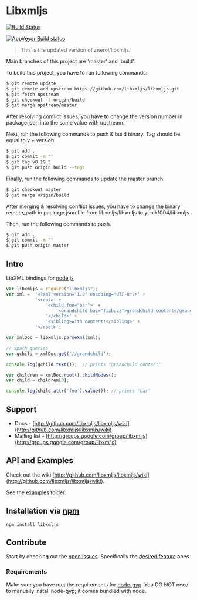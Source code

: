 # Libxmljs
[![Build Status](https://secure.travis-ci.org/yunik1004/libxmljs.svg?branch=build)](http://travis-ci.org/yunik1004/libxmljs)

[![AppVeyor Build status](https://ci.appveyor.com/api/projects/status/o443aft3q0ttqx4v/branch/build?svg=true)](https://ci.appveyor.com/project/yunik1004/libxmljs/branch/build)

> This is the updated version of znerol/libxmljs.

Main branches of this project are 'master' and 'build'.

To build this project, you have to run following commands:

```bash
$ git remote update
$ git remote add upstream https://github.com/libxmljs/libxmljs.git
$ git fetch upstream
$ git checkout -t origin/build
$ git merge upstream/master
```

After resolving conflict issues, you have to change the version number in package.json into the same value with upstream.

Next, run the following commands to push & build binary. Tag should be equal to v + version

```bash
$ git add .
$ git commit -m ""
$ git tag v0.19.5
$ git push origin build --tags
```

Finally, run the following commands to update the master branch.

```bash
$ git checkout master
$ git merge origin/build
```

After merging & resolving conflict issues, you have to change the binary remote_path in package.json file from libxmljs/libxmljs to yunik1004/libxmljs.

Then, run the following commands to push.

```bash
$ git add .
$ git commit -m ""
$ git push origin master
```

## Intro

LibXML bindings for [node.js](http://nodejs.org/)

```javascript
var libxmljs = require("libxmljs");
var xml =  '<?xml version="1.0" encoding="UTF-8"?>' +
           '<root>' +
               '<child foo="bar">' +
                   '<grandchild baz="fizbuzz">grandchild content</grandchild>' +
               '</child>' +
               '<sibling>with content!</sibling>' +
           '</root>';

var xmlDoc = libxmljs.parseXml(xml);

// xpath queries
var gchild = xmlDoc.get('//grandchild');

console.log(gchild.text());  // prints "grandchild content"

var children = xmlDoc.root().childNodes();
var child = children[0];

console.log(child.attr('foo').value()); // prints "bar"
```

## Support

* Docs - [http://github.com/libxmljs/libxmljs/wiki](http://github.com/libxmljs/libxmljs/wiki)
* Mailing list - [http://groups.google.com/group/libxmljs](http://groups.google.com/group/libxmljs)

## API and Examples

Check out the wiki [http://github.com/libxmljs/libxmljs/wiki](http://github.com/libxmljs/libxmljs/wiki).

See the [examples](https://github.com/libxmljs/libxmljs/tree/master/examples) folder.

## Installation via [npm](https://npmjs.org)

```shell
npm install libxmljs
```

## Contribute

Start by checking out the [open issues](https://github.com/libxmljs/libxmljs/issues?labels=&page=1&state=open). Specifically the [desired feature](https://github.com/libxmljs/libxmljs/issues?labels=desired+feature&page=1&state=open) ones.

### Requirements

Make sure you have met the requirements for [node-gyp](https://github.com/TooTallNate/node-gyp#installation). You DO NOT need to manually install node-gyp; it comes bundled with node.
